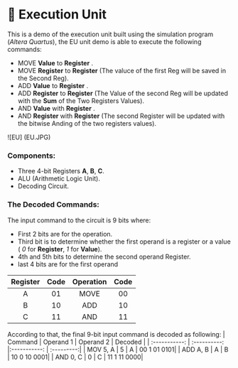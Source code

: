# :1234: Execution Unit

This is a demo of the execution unit built using the simulation program (*Altera Quartus*), the EU unit demo is able to execute the following commands:
* MOVE **Value** to **Register** .
* MOVE **Register** to **Register** (The valuce of the first Reg will be saved in the Second Reg).
* ADD **Value** to **Register** .
* ADD **Register** to **Register** (The Value of the second Reg will be updated with the **Sum** of the Two Registers Values).
* AND **Value** with **Register** .
* AND **Register** with **Register** (The second Register will be updated with the bitwise Anding of the two registers values).

![EU] (EU.JPG)

### Components:
* Three 4-bit Registers **A**, **B**, **C**.
* ALU (Arithmetic Logic Unit).
* Decoding Circuit.

### The Decoded Commands:
The input command to the circuit is 9 bits where:
* First 2 bits are for the operation.
* Third bit is to determine whether the first operand is a register or a value ( *0* for **Register**, *1* for **Value**).
* 4th and 5th bits to determine the second operand Register.
* last 4 bits are for the first operand

| Register | Code| Operation | Code|
| :--------:| :------:|:--------:| :--------:|
| A | 01 | MOVE| 00|
| B| 10| ADD | 10|
| C | 11| AND | 11|

According to that, the final 9-bit input command is decoded as following:
| Command       | Operand 1     | Operand 2     |  Decoded |
| :-----------: | :----------: |:-----------: | :---------:|
| MOV 5, A | 5 | A | 00 1 01 0101|
| ADD A, B | A | B | 10 0 10 0001|
| AND 0, C | 0 | C | 11 1 11 0000|
